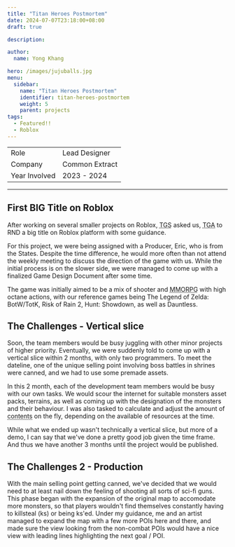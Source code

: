 ```yaml
---
title: "Titan Heroes Postmortem"
date: 2024-07-07T23:18:00+08:00
draft: true

description:

author:
  name: Yong Khang

hero: /images/jujuballs.jpg
menu:
  sidebar:
    name: "Titan Heroes Postmortem"
    identifier: titan-heroes-postmortem
    weight: 5
    parent: projects
tags:
  - Featured!!
  - Roblox
---
```


<table style="margin-left: auto; margin-right: auto;">
  <tr><td>Role</td>					<td>Lead Designer</td>
  <tr><td>Company</td>				<td>Common Extract</td>
  <tr><td>Year Involved</td>		<td>2023 - 2024</td>
</table>

---

## First BIG Title on Roblox

After working on several smaller projects on Roblox, <abbr title="The Gang Stockholm">TGS</abbr> asked us, <abbr title="The Gang Asia">TGA</abbr> to RND a big title on Roblox platform with some guidance.

For this project, we were being assigned with a Producer, Eric, who is from the States. Despite the time difference, he would more often than not attend the weekly meeting to discuss the direction of the game with us. While the initial process is on the slower side, we were managed to come up with a finalized Game Design Document after some time.

The game was initially aimed to be a mix of shooter and <abbr title="You can't really do this on Roblox, since you need to set a maximum server size, and if it's too high, the latency would suffer">MMORPG</abbr> with high octane actions, with our reference games being The Legend of Zelda: BotW/TotK, Risk of Rain 2, Hunt: Showdown, as well as Dauntless.

## The Challenges - Vertical slice

Soon, the team members would be busy juggling with other minor projects of higher priority. Eventually, we were suddenly told to come up with a vertical slice within 2 months, with only two programmers. To meet the dateline, one of the unique selling point involving boss battles in shrines were canned, and we had to use some premade assets.

In this 2 month, each of the development team members would be busy with our own tasks. We would scour the internet for suitable monsters asset packs, terrains, as well as coming up with the designation of the monsters and their behaviour. I was also tasked to calculate and adjust the amount of <abbr title="Number of Worlds, Zones, Guns, Monsters, Bosses, Loots">contents</abbr> on the fly, depending on the available of resources at the time.

While what we ended up wasn't technically a vertical slice, but more of a demo, I can say that we've done a pretty good job given the time frame. And thus we have another 3 months until the project would be published.

## The Challenges 2 - Production

With the main selling point getting canned, we've decided that we would need to at least nail down the feeling of shooting all sorts of sci-fi guns. This phase began with the expansion of the original map to accomodate more monsters, so that players wouldn't find themselves constantly having to killsteal (ks) or being ks'ed. Under my guidance, me and an artist managed to expand the map with a few more POIs here and there, and made sure the view looking from the non-combat POIs would have a nice view with leading lines highlighting the next goal / POI.



